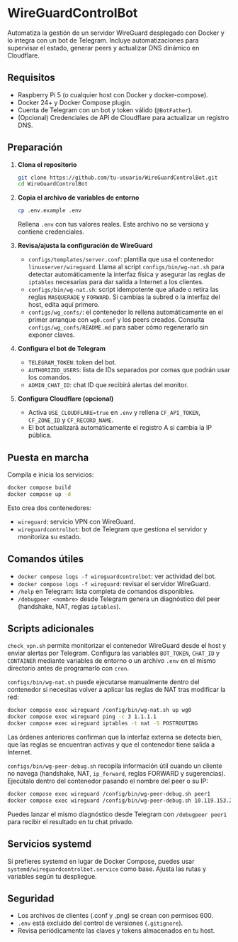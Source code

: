 # WireGuardControlBot

Automatiza la gestión de un servidor WireGuard desplegado con Docker y lo integra con un bot de Telegram. Incluye automatizaciones para supervisar el estado, generar peers y actualizar DNS dinámico en Cloudflare.

## Requisitos
- Raspberry Pi 5 (o cualquier host con Docker y docker-compose).
- Docker 24+ y Docker Compose plugin.
- Cuenta de Telegram con un bot y token válido (`@BotFather`).
- (Opcional) Credenciales de API de Cloudflare para actualizar un registro DNS.

## Preparación
1. **Clona el repositorio**
   ```bash
   git clone https://github.com/tu-usuario/WireGuardControlBot.git
   cd WireGuardControlBot
   ```
2. **Copia el archivo de variables de entorno**
   ```bash
   cp .env.example .env
   ```
   Rellena `.env` con tus valores reales. Este archivo no se versiona y contiene credenciales.

3. **Revisa/ajusta la configuración de WireGuard**
   - `configs/templates/server.conf`: plantilla que usa el contenedor `linuxserver/wireguard`. Llama al script `configs/bin/wg-nat.sh` para detectar automáticamente la interfaz física y asegurar las reglas de `iptables` necesarias para dar salida a Internet a los clientes.
   - `configs/bin/wg-nat.sh`: script idempotente que añade o retira las reglas `MASQUERADE` y `FORWARD`. Si cambias la subred o la interfaz del host, edita aquí primero.
   - `configs/wg_confs/`: el contenedor lo rellena automáticamente en el primer arranque con `wg0.conf` y los peers creados. Consulta `configs/wg_confs/README.md` para saber cómo regenerarlo sin exponer claves.

4. **Configura el bot de Telegram**
   - `TELEGRAM_TOKEN`: token del bot.
   - `AUTHORIZED_USERS`: lista de IDs separados por comas que podrán usar los comandos.
   - `ADMIN_CHAT_ID`: chat ID que recibirá alertas del monitor.

5. **Configura Cloudflare (opcional)**
   - Activa `USE_CLOUDFLARE=true` en `.env` y rellena `CF_API_TOKEN`, `CF_ZONE_ID` y `CF_RECORD_NAME`.
   - El bot actualizará automáticamente el registro A si cambia la IP pública.

## Puesta en marcha
Compila e inicia los servicios:
```bash
docker compose build
docker compose up -d
```
Esto crea dos contenedores:
- `wireguard`: servicio VPN con WireGuard.
- `wireguardcontrolbot`: bot de Telegram que gestiona el servidor y monitoriza su estado.

## Comandos útiles
- `docker compose logs -f wireguardcontrolbot`: ver actividad del bot.
- `docker compose logs -f wireguard`: revisar el servidor WireGuard.
- `/help` en Telegram: lista completa de comandos disponibles.
- `/debugpeer <nombre>` desde Telegram genera un diagnóstico del peer (handshake, NAT, reglas `iptables`).

## Scripts adicionales
`check_vpn.sh` permite monitorizar el contenedor WireGuard desde el host y enviar alertas por Telegram. Configura las variables `BOT_TOKEN`, `CHAT_ID` y `CONTAINER` mediante variables de entorno o un archivo `.env` en el mismo directorio antes de programarlo con `cron`.

`configs/bin/wg-nat.sh` puede ejecutarse manualmente dentro del contenedor si necesitas volver a aplicar las reglas de NAT tras modificar la red:

```bash
docker compose exec wireguard /config/bin/wg-nat.sh up wg0
docker compose exec wireguard ping -c 3 1.1.1.1
docker compose exec wireguard iptables -t nat -S POSTROUTING
```
Las órdenes anteriores confirman que la interfaz externa se detecta bien, que las reglas se encuentran activas y que el contenedor tiene salida a Internet.

`configs/bin/wg-peer-debug.sh` recopila información útil cuando un cliente no navega (handshake, NAT, `ip_forward`, reglas FORWARD y sugerencias). Ejecútalo dentro del contenedor pasando el nombre del peer o su IP:

```bash
docker compose exec wireguard /config/bin/wg-peer-debug.sh peer1
docker compose exec wireguard /config/bin/wg-peer-debug.sh 10.119.153.2
```
Puedes lanzar el mismo diagnóstico desde Telegram con `/debugpeer peer1` para recibir el resultado en tu chat privado.

## Servicios systemd
Si prefieres systemd en lugar de Docker Compose, puedes usar `systemd/wireguardcontrolbot.service` como base. Ajusta las rutas y variables según tu despliegue.

## Seguridad
- Los archivos de clientes (.conf y .png) se crean con permisos 600.
- `.env` está excluido del control de versiones (`.gitignore`).
- Revisa periódicamente las claves y tokens almacenados en tu host.
